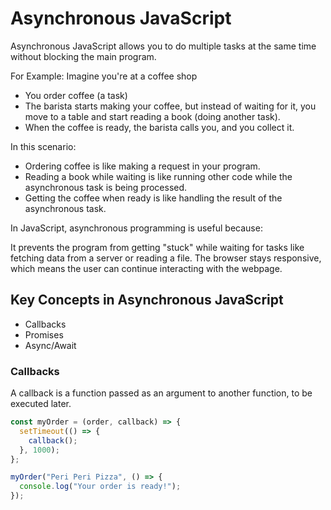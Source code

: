 # Asynchronous JavaScript

Asynchronous JavaScript allows you to do multiple tasks at the same time without blocking the main program.

For Example: Imagine you're at a coffee shop

- You order coffee (a task)
- The barista starts making your coffee, but instead of waiting for it, you move to a table and start reading a book (doing another task).
- When the coffee is ready, the barista calls you, and you collect it.

In this scenario:

- Ordering coffee is like making a request in your program.
- Reading a book while waiting is like running other code while the asynchronous task is being processed.
- Getting the coffee when ready is like handling the result of the asynchronous task.

In JavaScript, asynchronous programming is useful because:

It prevents the program from getting "stuck" while waiting for tasks like fetching data from a server or reading a file.
The browser stays responsive, which means the user can continue interacting with the webpage.

## Key Concepts in Asynchronous JavaScript

- Callbacks
- Promises
- Async/Await

### Callbacks

A callback is a function passed as an argument to another function, to be executed later.

```js
const myOrder = (order, callback) => {
  setTimeout(() => {
    callback();
  }, 1000);
};

myOrder("Peri Peri Pizza", () => {
  console.log("Your order is ready!");
});
```
